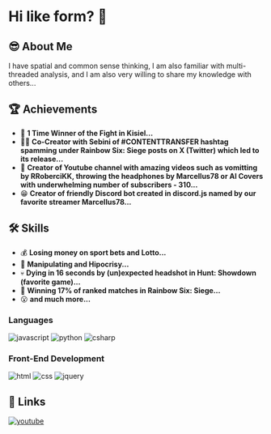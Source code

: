 # Hi like form? 👋
## 😎 About Me 
I have spatial and common sense thinking, I am also familiar with multi-threaded analysis, and I am also very willing to share my knowledge with others...

## 🏆 Achievements
- 🥊 **1 Time Winner of the Fight in Kisiel...**
- 🐱‍👤 **Co-Creator with Sebini of #CONTENTTRANSFER hashtag spamming under Rainbow Six: Siege posts on X (Twitter) which led to its release...**
- 🤮 **Creator of Youtube channel with amazing videos such as vomitting by RRoberciKK, throwing the headphones by Marcellus78 or AI Covers with underwhelming number of subscribers - 310...**
- 😁 **Creator of friendly Discord bot created in discord.js named by our favorite streamer Marcellus78...**

## 🛠️ Skills
- 💰 **Losing money on sport bets and Lotto...**
- 👺 **Manipulating and Hipocrisy...**
- 💀 **Dying in 16 seconds by (un)expected headshot in Hunt: Showdown (favorite game)...**
- 👑 **Winning 17% of ranked matches in Rainbow Six: Siege...**
- 😮 **and much more...**

### Languages
![javascript](https://img.shields.io/badge/JavaScript-323330?style=for-the-badge&logo=javascript&logoColor=F7DF1E)
![python](https://img.shields.io/badge/Python-3776AB?style=for-the-badge&logo=python&logoColor=white)
![csharp](https://img.shields.io/badge/C%23-239120?style=for-the-badge&logo=c-sharp&logoColor=white)

### Front-End Development
![html](https://img.shields.io/badge/HTML5-E34F26?style=for-the-badge&logo=html5&logoColor=white)
![css](https://img.shields.io/badge/CSS3-1572B6?style=for-the-badge&logo=css3&logoColor=white)
![jquery](https://img.shields.io/badge/jQuery-0769AD?style=for-the-badge&logo=jquery&logoColor=white)

## 💩 Links
[![youtube](https://img.shields.io/badge/YouTube-FF0000?style=for-the-badge&logo=youtube&logoColor=white)](https://youtube.com/@Martini_lx)
